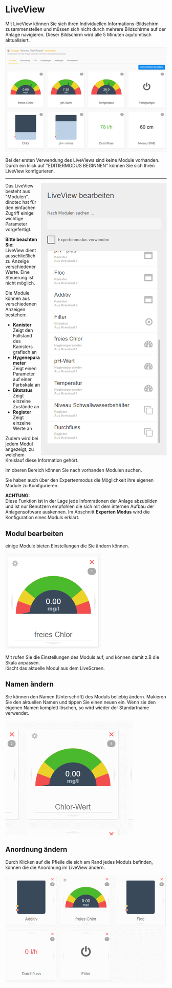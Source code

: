 # LiveView

Mit LiveView können Sie sich ihren Individuellen Informations-Bildschirm zusammenstellen und müssen sich nicht durch mehrere Bildschirme auf der Anlage navigieren.
Dieser Bildschirm wird alle 5 Minuten aqutomtisch aktualisiert.

![image alt text](../assets/live.png)

Bei der ersten Verwendung des LiveViews sind keine Module vorhanden.
Durch ein klick auf "EDITIERMODUS BEGINNEN" können Sie sich Ihren LiveView konfigurieren.


---

<img align="right" width="393" height="848" src="../assets/edit.png">

Das LiveView besteht aus "Modulen".  
dinotec hat für den einfachen Zugriff einige wichtige Parameter vorgefertigt.  
  
**Bitte beachten Sie:**  
LiveView dient ausschließlich zu Anzeige verschiedener Werte. Eine Steuerung ist nicht möglich.

Die Module können aus verschiedenen Anzeigen bestehen:  
+ **Kanister**  
    Zeigt den Füllstand des Kanisters grafisch an  
+ **Hygeneparameter**  
    Zeigt einen Parameter auf einer Farbskala an  
+ **Bitstatus**  
    Zeigt einzelne Zustände an  
+ **Register**  
    Zeigt einzelne Werte an  

Zudem wird bei jedem Modul angezeigt, zu welchem Kreislauf diese Information gehört.  

Im oberen Bereich können Sie nach vorhanden Modulen suchen.  

Sie haben auch über den Expertenmodus die Möglichkeit ihre eigenen Module zu Konifgurieren.
    
**ACHTUNG:**  
Diese Funktion ist in der Lage jede Infomrationen der Anlage abzubilden und ist nur Benutzern empfohlen die sich mit dem internen Aufbau der Anlagensoftware auskennen. 
Im Abschnitt **Experten Modus** wird die Konfiguration eines Moduls erklärt.   
  
    


## Modul bearbeiten

einige Module bieten Einstellungen die Sie ändern können.

![image alt text](../assets/modul.png)

Mit <i class="fa fa-cog fa-lg"></i> rufen Sie die Einstellungen des Moduls auf, und können damit z.B die Skala anpassen.  
<i class="fa fa-times fa-lg" style="color:red"></i> löscht das aktuelle Modul aus dem LiveScreen.


## Namen  ändern
Sie können den Namen (Unterschrift) des Moduls beliebig ändern. Makieren Sie den aktuellen Namen und tippen Sie einen neuen ein.
Wenn sie den eigenen Namen komplett löschen, so wird wieder der Standartname verwendet. 

![image alt text](../assets/name.gif)  


## Anordnung ändern


Durch Klicken auf die Pfleile die sich am Rand jedes Moduls befinden, können die die Anordnung im LiveView ändern.  
  
![image alt text](../assets/gif.gif)



